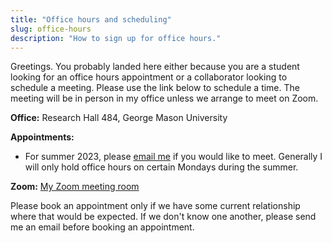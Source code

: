 ```yaml
---
title: "Office hours and scheduling"
slug: office-hours
description: "How to sign up for office hours."
---
```


Greetings. You probably landed here either because you are a student looking for
an office hours appointment or a collaborator looking to schedule a meeting.
Please use the link below to schedule a time. The meeting will be in person in
my office unless we arrange to meet on Zoom.

**Office:** Research Hall 484, George Mason University

**Appointments:**

<!-- - [Office hours](https://fantastical.app/lincoln-Un6G/office-hours) for students. If you are a graduate student, feel free to sign up for two back to back fifteen minute appointments for a total of thirty minutes. -->

- For summer 2023, please [email me](lmullen@gmu.edu) if you would like to meet.
  Generally I will only hold office hours on certain Mondays during the summer.

**Zoom:**
[My Zoom meeting room](https://gmu.zoom.us/j/8191376868?pwd=dFF5VzRXV2tpOGJQZG9LMFJmK25PZz09)

Please book an appointment only if we have some current relationship where that
would be expected. If we don't know one another, please send me an email before
booking an appointment.
